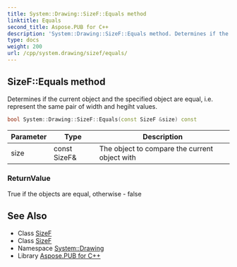 ```yaml
---
title: System::Drawing::SizeF::Equals method
linktitle: Equals
second_title: Aspose.PUB for C++
description: 'System::Drawing::SizeF::Equals method. Determines if the current object and the specified object are equal, i.e. represent the same pair of width and hegiht values in C++.'
type: docs
weight: 200
url: /cpp/system.drawing/sizef/equals/
---
```

## SizeF::Equals method


Determines if the current object and the specified object are equal, i.e. represent the same pair of width and hegiht values.

```cpp
bool System::Drawing::SizeF::Equals(const SizeF &size) const
```


| Parameter | Type | Description |
| --- | --- | --- |
| size | const SizeF\& | The object to compare the current object with |

### ReturnValue

True if the objects are equal, otherwise - false

## See Also

* Class [SizeF](../)
* Class [SizeF](../)
* Namespace [System::Drawing](../../)
* Library [Aspose.PUB for C++](../../../)
